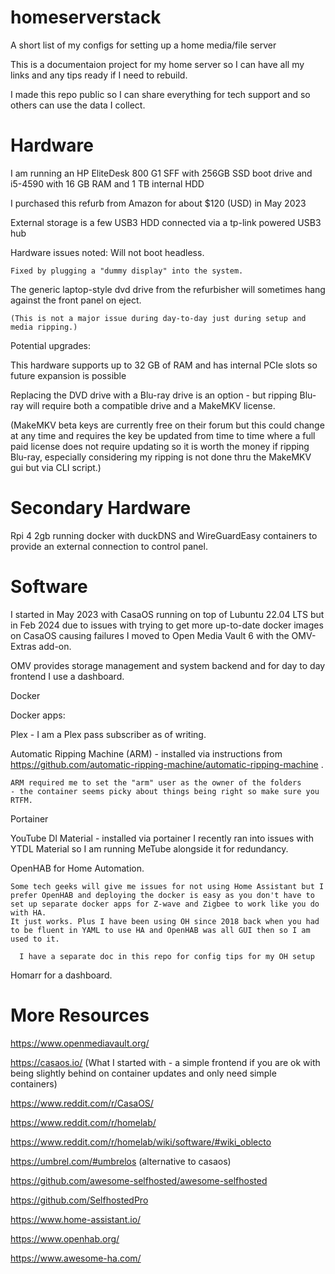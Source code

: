 # homeserverstack
A short list of my configs for setting up a home media/file server


This is a documentaion project for my home server so I can have all my links and any tips ready if I need to rebuild.

I made this repo public so I can share everything for tech support and so others can use the data I collect.

# Hardware
I am running an HP EliteDesk 800 G1 SFF with 256GB SSD boot drive and i5-4590 with 16 GB RAM and 1 TB internal HDD

I purchased this refurb from Amazon for about $120 (USD) in May 2023

External storage is a few USB3 HDD connected via a tp-link powered USB3 hub

Hardware issues noted:
  Will not boot headless.
    
    Fixed by plugging a "dummy display" into the system.
 
 The generic laptop-style dvd drive from the refurbisher will sometimes hang against the front panel on eject.
    
    (This is not a major issue during day-to-day just during setup and media ripping.)


    
Potential upgrades:
  
  This hardware supports up to 32 GB of RAM and has internal PCIe slots so future expansion is possible
  
  Replacing the DVD drive with a Blu-ray drive is an option - but ripping Blu-ray will require both a compatible drive and a MakeMKV license.
  
   (MakeMKV beta keys are currently free on their forum but this could change at any time and requires the key be updated from time to time where a full paid license does not require updating so it is worth the money if ripping Blu-ray, especially considering my ripping is not done thru the MakeMKV gui but via CLI script.)

# Secondary Hardware

Rpi 4 2gb running docker with duckDNS and WireGuardEasy containers to provide an external connection to control panel.


# Software
I started in May 2023 with CasaOS running on top of Lubuntu 22.04 LTS but in Feb 2024 due to issues with trying to get more up-to-date docker images on CasaOS causing failures I moved to Open Media Vault 6 with the OMV-Extras add-on.

OMV provides storage management and system backend and for day to day frontend I use a dashboard.

Docker 

  Docker apps:
  
  Plex - I am a Plex pass subscriber as of writing.
  
  Automatic Ripping Machine (ARM) - installed via instructions from https://github.com/automatic-ripping-machine/automatic-ripping-machine .
  
    ARM required me to set the "arm" user as the owner of the folders
    - the container seems picky about things being right so make sure you RTFM.

Portainer
      
  YouTube Dl Material - installed via portainer
    I recently ran into issues with YTDL Material so I am running MeTube alongside it for redundancy.

OpenHAB for Home Automation.
      
    Some tech geeks will give me issues for not using Home Assistant but I prefer OpenHAB and deploying the docker is easy as you don't have to set up separate docker apps for Z-wave and Zigbee to work like you do with HA.
    It just works. Plus I have been using OH since 2018 back when you had to be fluent in YAML to use HA and OpenHAB was all GUI then so I am used to it.
      
      I have a separate doc in this repo for config tips for my OH setup
  
Homarr for a dashboard.



# More Resources

https://www.openmediavault.org/

https://casaos.io/
(What I started with - a simple frontend if you are ok with being slightly behind on container updates and only need simple containers)

https://www.reddit.com/r/CasaOS/

https://www.reddit.com/r/homelab/

https://www.reddit.com/r/homelab/wiki/software/#wiki_oblecto

https://umbrel.com/#umbrelos (alternative to casaos)

https://github.com/awesome-selfhosted/awesome-selfhosted

https://github.com/SelfhostedPro

https://www.home-assistant.io/

https://www.openhab.org/

https://www.awesome-ha.com/
    
